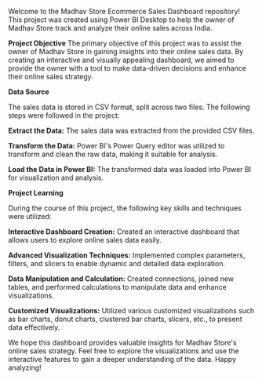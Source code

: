 
Welcome to the Madhav Store Ecommerce Sales Dashboard repository! This project was created using Power BI Desktop to help the owner of Madhav Store track and analyze their online sales across India.


**Project Objective**
The primary objective of this project was to assist the owner of Madhav Store in gaining insights into their online sales data. By creating an interactive and visually appealing dashboard, we aimed to provide the owner with a tool to make data-driven decisions and enhance their online sales strategy.


**Data Source**

The sales data is stored in CSV format, split across two files. The following steps were followed in the project:

**Extract the Data:** The sales data was extracted from the provided CSV files.

**Transform the Data:** Power BI's Power Query editor was utilized to transform and clean the raw data, making it suitable for analysis.

**Load the Data in Power BI:** The transformed data was loaded into Power BI for visualization and analysis.


**Project Learning**

During the course of this project, the following key skills and techniques were utilized:

**Interactive Dashboard Creation:** Created an interactive dashboard that allows users to explore online sales data easily.

**Advanced Visualization Techniques:** Implemented complex parameters, filters, and slicers to enable dynamic and detailed data exploration.

**Data Manipulation and Calculation:** Created connections, joined new tables, and performed calculations to manipulate data and enhance visualizations.

**Customized Visualizations:** Utilized various customized visualizations such as bar charts, donut charts, clustered bar charts, slicers, etc., to present data effectively.

We hope this dashboard provides valuable insights for Madhav Store's online sales strategy. Feel free to explore the visualizations and use the interactive features to gain a deeper understanding of the data. Happy analyzing!
